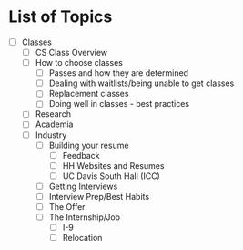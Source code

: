 # List of Topics

- [ ] Classes
	- [ ] CS Class Overview
	- [ ] How to choose classes
		- [ ] Passes and how they are determined
		- [ ] Dealing with waitlists/being unable to get classes
		- [ ] Replacement classes
		- [ ] Doing well in classes - best practices
	- [ ] Research
	- [ ] Academia
	- [ ] Industry
		- [ ] Building your resume
			- [ ] Feedback
			- [ ] HH Websites and Resumes
			- [ ] UC Davis South Hall (ICC)
		- [ ] Getting Interviews
		- [ ] Interview Prep/Best Habits
		- [ ] The Offer
		- [ ] The Internship/Job
			- [ ] I-9
			- [ ] Relocation
